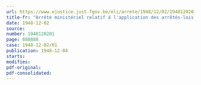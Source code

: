 ```yaml
---
url: https://www.ejustice.just.fgov.be/eli/arrete/1948/12/02/1948120201/justel
title-fr: "Arrêté ministériel relatif à l'application des arrêtés-lois du 15 novembre 1945, du 10 janvier 1946, du 28 juin 1946, et de la circulaire du 13 juillet 1946 du Ministre de l'Intérieur concernant l'aide au rééquipement ménager des travailleurs"
date: 1948-12-02
source:
number: 1948120201
page: 888888
case: 1948-12-02/01
publication: 1948-12-04
starts:
modifies:
pdf-original:
pdf-consolidated:
---
```


